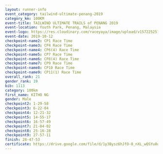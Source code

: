 ```yaml
---
layout: runner-info 
event_category: tailwind-ultimate-penang-2019 
category_km: 100KM 
event-title: TAILWIND ULTIMATE TRAILS of PENANG 2019 
event-location: Youth Park, Penang, Malaysia 
event-logo: https://res.cloudinary.com/raceyaya/image/upload/v1572252513/logo/utop-2019_h9tzys.jpg 
event-date: 2019-10-12 
checkpoint-name2: CP1 Race Time 
checkpoint-name3: CP4 Race Time 
checkpoint-name4: CP6(4) Race Time 
checkpoint-name5: CP7 Race Time 
checkpoint-name6: CP8(4) Race Time 
checkpoint-name7: CP9 Race Time 
checkpoint-name8: CP10 Race Time 
checkpoint-name9: CP11(1) Race Time 
overall_rank: 21
gender_rank: 19
bib: 1113
category: 100km
first_name: KITHO NG
gender: Male
checkpoint2: 1-29-58
checkpoint3: 6-22-04
checkpoint4: 12-21-32
checkpoint5: 14-55-17
checkpoint6: 16-57-49
checkpoint7: 21-04-02
checkpoint8: 25-16-28
checkpoint9: 27-57-11
finish: 28-47-53
certificate: https://drive.google.com/file/d/1y3Bysz6hJfO-8_nXL_wQSYu0q9ANyA_4/view?usp=sharing
---
```

